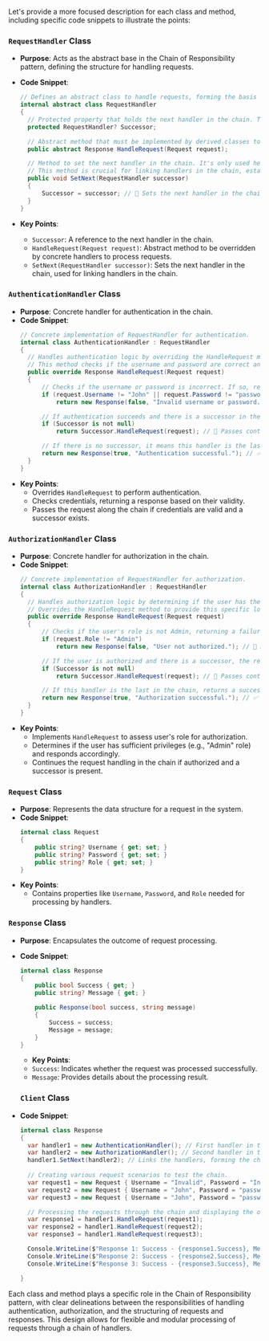 Let's provide a more focused description for each class and method, including specific code snippets to illustrate the points:

### `RequestHandler` Class
- **Purpose**: Acts as the abstract base in the Chain of Responsibility pattern, defining the structure for handling requests.
- **Code Snippet**:
  ```csharp
  // Defines an abstract class to handle requests, forming the basis for the Chain of Responsibility pattern.
  internal abstract class RequestHandler
  {
    // Protected property that holds the next handler in the chain. This allows the current handler to pass the request along the chain if necessary.
    protected RequestHandler? Successor;

    // Abstract method that must be implemented by derived classes to process the request. This method is where the actual handling logic will be defined.
    public abstract Response HandleRequest(Request request);

    // Method to set the next handler in the chain. It's only used here and not in derived classes.
    // This method is crucial for linking handlers in the chain, establishing the order in which requests are processed.
    public void SetNext(RequestHandler successor)
    {
        Successor = successor; // 📌 Sets the next handler in the chain.
    }
  }
  ```
 

- **Key Points**:
  - `Successor`: A reference to the next handler in the chain.
  - `HandleRequest(Request request)`: Abstract method to be overridden by concrete handlers to process requests.
  - `SetNext(RequestHandler successor)`: Sets the next handler in the chain, used for linking handlers in the chain.

### `AuthenticationHandler` Class
- **Purpose**: Concrete handler for authentication in the chain.
- **Code Snippet**:
  ```csharp
  // Concrete implementation of RequestHandler for authentication.
  internal class AuthenticationHandler : RequestHandler
  {
    // Handles authentication logic by overriding the HandleRequest method.
    // This method checks if the username and password are correct and returns a response accordingly.
    public override Response HandleRequest(Request request)
    {
        // Checks if the username or password is incorrect. If so, returns a response indicating authentication failure.
        if (request.Username != "John" || request.Password != "password")
            return new Response(false, "Invalid username or password."); // 🚫 Authentication failed.

        // If authentication succeeds and there is a successor in the chain, the request is passed to the next handler.
        if (Successor is not null)
            return Successor.HandleRequest(request); // 🔗 Passes control to the next handler.

        // If there is no successor, it means this handler is the last in the chain and returns a success response.
        return new Response(true, "Authentication successful."); // ✅ Authentication succeeded.
    }
  }
  ```
- **Key Points**:
  - Overrides `HandleRequest` to perform authentication.
  - Checks credentials, returning a response based on their validity.
  - Passes the request along the chain if credentials are valid and a successor exists.

### `AuthorizationHandler` Class
- **Purpose**: Concrete handler for authorization in the chain.
- **Code Snippet**:
  ```csharp
  // Concrete implementation of RequestHandler for authorization.
  internal class AuthorizationHandler : RequestHandler
  {
    // Handles authorization logic by determining if the user has the required role.
    // Overrides the HandleRequest method to provide this specific logic.
    public override Response HandleRequest(Request request)
    {
        // Checks if the user's role is not Admin, returning a failure response if so.
        if (request.Role != "Admin")
            return new Response(false, "User not authorized."); // 🚫 Authorization failed.

        // If the user is authorized and there is a successor, the request is forwarded to the next handler in the chain.
        if (Successor is not null)
            return Successor.HandleRequest(request); // 🔗 Passes control to the next handler.

        // If this handler is the last in the chain, returns a success response indicating authorization success.
        return new Response(true, "Authorization successful."); // ✅ Authorization succeeded.
    }
  }
  ```
- **Key Points**:
  - Implements `HandleRequest` to assess user's role for authorization.
  - Determines if the user has sufficient privileges (e.g., "Admin" role) and responds accordingly.
  - Continues the request handling in the chain if authorized and a successor is present.

### `Request` Class
- **Purpose**: Represents the data structure for a request in the system.
- **Code Snippet**:
  ```csharp
  internal class Request
  {
      public string? Username { get; set; }
      public string? Password { get; set; }
      public string? Role { get; set; }
  }
  ```
- **Key Points**:
  - Contains properties like `Username`, `Password`, and `Role` needed for processing by handlers.

### `Response` Class
- **Purpose**: Encapsulates the outcome of request processing.
- **Code Snippet**:
  ```csharp
  internal class Response
  {
      public bool Success { get; }
      public string? Message { get; }

      public Response(bool success, string message)
      {
          Success = success;
          Message = message;
      }
  }
  ```
  - **Key Points**:
  - `Success`: Indicates whether the request was processed successfully.
  - `Message`: Provides details about the processing result.

  ### `Client` Class
- **Code Snippet**:
  ```csharp
  internal class Response
  {
    var handler1 = new AuthenticationHandler(); // First handler in the chain, responsible for authentication.
    var handler2 = new AuthorizationHandler(); // Second handler in the chain, responsible for authorization.
    handler1.SetNext(handler2); // Links the handlers, forming the chain.
    
    // Creating various request scenarios to test the chain.
    var request1 = new Request { Username = "Invalid", Password = "Invalid" }; // Example of an invalid request.
    var request2 = new Request { Username = "John", Password = "password", Role = "User" }; // Valid credentials but lacks proper role.
    var request3 = new Request { Username = "John", Password = "password", Role = "Admin" }; // Valid credentials with proper role.

    // Processing the requests through the chain and displaying the outcomes.
    var response1 = handler1.HandleRequest(request1);
    var response2 = handler1.HandleRequest(request2);
    var response3 = handler1.HandleRequest(request3);

    Console.WriteLine($"Response 1: Success - {response1.Success}, Message - {response1.Message}");
    Console.WriteLine($"Response 2: Success - {response2.Success}, Message - {response2.Message}");
    Console.WriteLine($"Response 3: Success - {response3.Success}, Message - {response3.Message}");

  }
  ```



Each class and method plays a specific role in the Chain of Responsibility pattern, with clear delineations between the responsibilities of handling authentication, authorization, and the structuring of requests and responses. This design allows for flexible and modular processing of requests through a chain of handlers.
